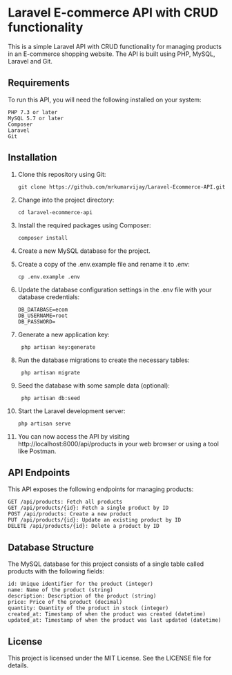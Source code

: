 
# Laravel E-commerce API with CRUD functionality

This is a simple Laravel API with CRUD functionality for managing products in an E-commerce shopping website. The API is built using PHP, MySQL, Laravel and Git.

## Requirements
To run this API, you will need the following installed on your system:

    PHP 7.3 or later
    MySQL 5.7 or later
    Composer
    Laravel
    Git
## Installation

1. Clone this repository using Git:

       git clone https://github.com/mrkumarvijay/Laravel-Ecommerce-API.git

2. Change into the project directory:

       cd laravel-ecommerce-api

3. Install the required packages using Composer:

       composer install

4. Create a new MySQL database for the project.

5. Create a copy of the .env.example file and rename it to .env:

       cp .env.example .env

6. Update the database configuration settings in the .env file with your database credentials:

       DB_DATABASE=ecom
       DB_USERNAME=root
       DB_PASSWORD=

7. Generate a new application key:

        php artisan key:generate

8. Run the database migrations to create the necessary tables:

        php artisan migrate

9. Seed the database with some sample data (optional):

        php artisan db:seed

10. Start the Laravel development server:

        php artisan serve

11. You can now access the API by visiting http://localhost:8000/api/products in your web browser or using a tool like Postman.

## API Endpoints

This API exposes the following endpoints for managing products:

    GET /api/products: Fetch all products
    GET /api/products/{id}: Fetch a single product by ID
    POST /api/products: Create a new product
    PUT /api/products/{id}: Update an existing product by ID
    DELETE /api/products/{id}: Delete a product by ID

## Database Structure

The MySQL database for this project consists of a single table called products with the following fields:

    id: Unique identifier for the product (integer)
    name: Name of the product (string)
    description: Description of the product (string)
    price: Price of the product (decimal)
    quantity: Quantity of the product in stock (integer)
    created_at: Timestamp of when the product was created (datetime)
    updated_at: Timestamp of when the product was last updated (datetime)

## License

This project is licensed under the MIT License. See the LICENSE file for details.
